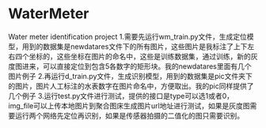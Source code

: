 # WaterMeter
Water meter identification project
1.需要先运行wm_train.py文件，生成定位模型，用到的数据集是newdatares文件下的所有图片，这些图片是我标注了上下左右四个坐标的，这些坐标在图片的命名中，这些是训练数据集，通过训练，新的灰度图进来，可以直接定位到包含5各数字的矩形块。我的newdatares里面有几个图片例子
2.再运行d_train.py文件，生成识别模型，用到的数据集是pic文件夹下的图片，图片人工标注的水表数字在图片命名中，方便取出。我的pic同样提供了几个例子
3.运行test.py文件进行测试，提供的接口是type可以选1或者0，img_file可以上传本地图片到聚合图床生成图片url地址进行测试，如果是灰度图需要运行两个网络先定位再识别，如果是传感器拍摄的二值化的图只需要识别。
